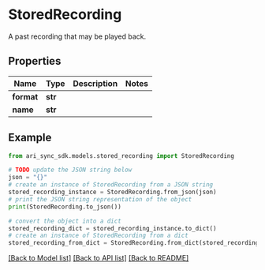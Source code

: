 # StoredRecording

A past recording that may be played back.

## Properties

Name | Type | Description | Notes
------------ | ------------- | ------------- | -------------
**format** | **str** |  | 
**name** | **str** |  | 

## Example

```python
from ari_sync_sdk.models.stored_recording import StoredRecording

# TODO update the JSON string below
json = "{}"
# create an instance of StoredRecording from a JSON string
stored_recording_instance = StoredRecording.from_json(json)
# print the JSON string representation of the object
print(StoredRecording.to_json())

# convert the object into a dict
stored_recording_dict = stored_recording_instance.to_dict()
# create an instance of StoredRecording from a dict
stored_recording_from_dict = StoredRecording.from_dict(stored_recording_dict)
```
[[Back to Model list]](../README.md#documentation-for-models) [[Back to API list]](../README.md#documentation-for-api-endpoints) [[Back to README]](../README.md)


